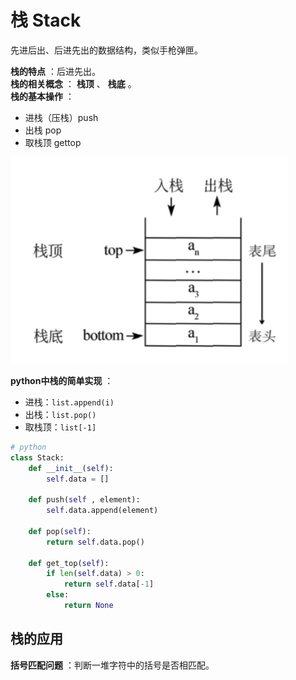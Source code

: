 # 栈 Stack

先进后出、后进先出的数据结构，类似手枪弹匣。  

**栈的特点** ：后进先出。  
**栈的相关概念** ： **栈顶** 、 **栈底** 。  
**栈的基本操作** ：
- 进栈（压栈）push
- 出栈 pop
- 取栈顶 gettop

![20250130174253](https://raw.githubusercontent.com/lyy1119/Imgs/main/img/20250130174253.png)  

**python中栈的简单实现** ：  
- 进栈：`list.append(i)`
- 出栈：`list.pop()`
- 取栈顶：`list[-1]`

```python
# python
class Stack:
    def __init__(self):
        self.data = []

    def push(self , element):
        self.data.append(element)

    def pop(self):
        return self.data.pop()

    def get_top(self):
        if len(self.data) > 0:
            return self.data[-1]
        else:
            return None
```

## 栈的应用

**括号匹配问题** ：判断一堆字符中的括号是否相匹配。  
